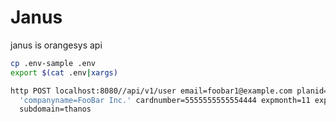 # Janus

janus is orangesys api

```sh
cp .env-sample .env
export $(cat .env|xargs)
```

```sh
http POST localhost:8080//api/v1/user email=foobar1@example.com planid=promeunit \
  'companyname=FooBar Inc.' cardnumber=5555555555554444 expmonth=11 expyear=23 cvc=321 \
  subdomain=thanos
```
